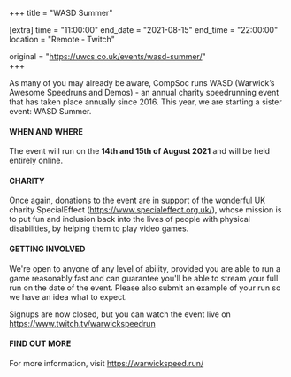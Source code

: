 +++
title = "WASD Summer"

[extra]
time = "11:00:00"
end_date = "2021-08-15"
end_time = "22:00:00"
location = "Remote - Twitch"

original = "https://uwcs.co.uk/events/wasd-summer/"    
+++

As many of you may already be aware, CompSoc runs WASD (Warwick’s Awesome Speedruns and Demos) - an annual charity speedrunning event that has taken place annually since 2016. This year, we are starting a sister event: WASD Summer.  

#### **WHEN AND WHERE**

The event will run on the **14th and 15th of August 2021** and will be held entirely online.  

#### **CHARITY**

Once again, donations to the event are in support of the wonderful UK charity SpecialEffect (<https://www.specialeffect.org.uk/>), whose mission is to put fun and inclusion back into the lives of people with physical disabilities, by helping them to play video games.  

#### **GETTING INVOLVED**

We're open to anyone of any level of ability, provided you are able to run a game reasonably fast and can guarantee you'll be able to stream your full run on the date of the event. Please also submit an example of your run so we have an idea what to expect.

Signups are now closed, but you can watch the event live on <https://www.twitch.tv/warwickspeedrun>  

#### **FIND OUT MORE**

For more information, visit <https://warwickspeed.run/>

